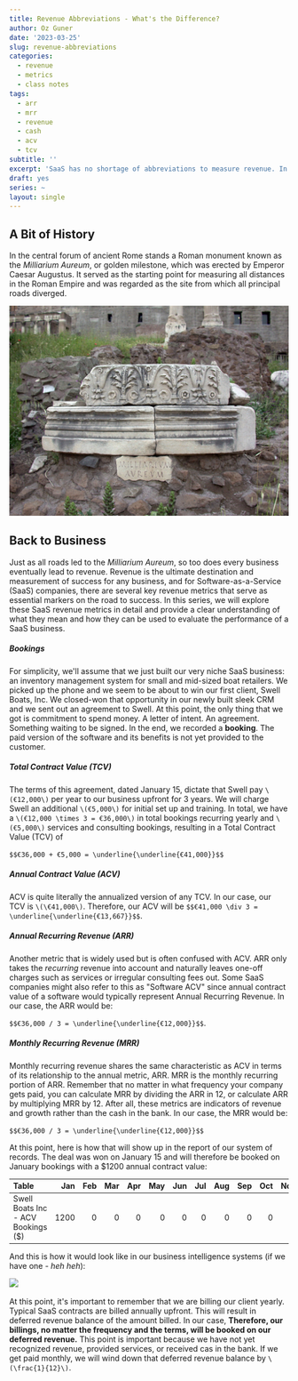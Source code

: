 ```yaml
---
title: Revenue Abbreviations - What's the Difference?
author: Oz Guner
date: '2023-03-25'
slug: revenue-abbreviations
categories:
  - revenue
  - metrics
  - class notes
tags:
  - arr
  - mrr
  - revenue
  - cash
  - acv
  - tcv
subtitle: ''
excerpt: 'SaaS has no shortage of abbreviations to measure revenue. In the end, the whole point is to allow us to employ imperfect analysis for decision making.'
draft: yes
series: ~
layout: single
---
```


## A Bit of History

In the central forum of ancient Rome stands a Roman monument known as the *Milliarium Aureum*, or golden milestone, which was erected by Emperor Caesar Augustus. It served as the starting point for measuring all distances in the Roman Empire and was regarded as the site from which all principal roads diverged. 

![Milliarium Aureum. Source: Wikimedia Commons](img/featured.jpg)

## Back to Business

Just as all roads led to the *Milliarium Aureum*, so too does every business eventually lead to revenue. Revenue is the ultimate destination and measurement of success for any business, and for Software-as-a-Service (SaaS) companies, there are several key revenue metrics that serve as essential markers on the road to success. In this series, we will explore these SaaS revenue metrics in detail and provide a clear understanding of what they mean and how they can be used to evaluate the performance of a SaaS business.

##### Bookings
For simplicity, we'll assume that we just built our very niche SaaS business: an inventory management system for small and mid-sized boat retailers. We picked up the phone and we seem to be about to win our first client, Swell Boats, Inc. We closed-won that opportunity in our newly built sleek CRM and we sent out an agreement to Swell. At this point, the only thing that we got is commitment to spend money. A letter of intent. An agreement. Something waiting to be signed. In the end, we recorded a **booking**. The paid version of the software and its benefits is not yet provided to the customer.

##### Total Contract Value (TCV)
The terms of this agreement, dated January 15, dictate that Swell pay `\(€12,000\)` per year to our business upfront for 3 years. We will charge Swell an additional `\(€5,000\)` for initial set up and training. In total, we have a `\(€12,000 \times 3 = €36,000\)` in total bookings recurring yearly and `\(€5,000\)` services and consulting bookings, resulting in a Total Contract Value (TCV) of 

`$$€36,000 + €5,000 = \underline{\underline{€41,000}}$$`
##### Annual Contract Value (ACV)
ACV is quite literally the annualized version of any TCV. In our case, our TCV is `\(\€41,000\)`. Therefore, our ACV will be 
`$$€41,000 \div 3 = \underline{\underline{€13,667}}$$`. 

##### Annual Recurring Revenue (ARR)
Another metric that is widely used but is often confused with ACV. ARR only takes the *recurring* revenue into account and naturally leaves one-off charges such as services or irregular consulting fees out. Some SaaS companies might also refer to this as "Software ACV" since annual contract value of a software would typically represent Annual Recurring Revenue. In our case, the ARR would be:

`$$€36,000 / 3 = \underline{\underline{€12,000}}$$`.

##### Monthly Recurring Revenue (MRR)
Monthly recurring revenue shares the same characteristic as ACV in terms of its relationship to the annual metric, ARR. MRR is the monthly recurring portion of ARR. Remember that no matter in what frequency your company gets paid, you can calculate MRR by dividing the ARR in 12, or calculate ARR by multiplying MRR by 12. After all, these metrics are indicators of revenue and growth rather than the cash in the bank. In our case, the MRR would be:

`$$€36,000 / 3 = \underline{\underline{€12,000}}$$`


At this point, here is how that will show up in the report of our system of records. The deal was won on January 15 and will therefore be booked on January bookings with a $1200 annual contract value: 

<table>
 <thead>
  <tr>
   <th style="text-align:left;"> Table </th>
   <th style="text-align:right;"> Jan </th>
   <th style="text-align:right;"> Feb </th>
   <th style="text-align:right;"> Mar </th>
   <th style="text-align:right;"> Apr </th>
   <th style="text-align:right;"> May </th>
   <th style="text-align:right;"> Jun </th>
   <th style="text-align:right;"> Jul </th>
   <th style="text-align:right;"> Aug </th>
   <th style="text-align:right;"> Sep </th>
   <th style="text-align:right;"> Oct </th>
   <th style="text-align:right;"> Nov </th>
   <th style="text-align:right;"> Dec </th>
  </tr>
 </thead>
<tbody>
  <tr>
   <td style="text-align:left;"> Swell Boats Inc - ACV Bookings ($) </td>
   <td style="text-align:right;"> 1200 </td>
   <td style="text-align:right;"> 0 </td>
   <td style="text-align:right;"> 0 </td>
   <td style="text-align:right;"> 0 </td>
   <td style="text-align:right;"> 0 </td>
   <td style="text-align:right;"> 0 </td>
   <td style="text-align:right;"> 0 </td>
   <td style="text-align:right;"> 0 </td>
   <td style="text-align:right;"> 0 </td>
   <td style="text-align:right;"> 0 </td>
   <td style="text-align:right;"> 0 </td>
   <td style="text-align:right;"> 0 </td>
  </tr>
</tbody>
</table>



And this is how it would look like in our business intelligence systems (if we have one - *heh heh*):

<img src="{{< blogdown/postref >}}index_files/figure-html/bar chart-1.png" width="672" />

At this point, it's important to remember that we are billing our client yearly. Typical SaaS contracts are billed annually upfront. This will result in deferred revenue balance of the amount billed. In our case,  **Therefore, our billings, no matter the frequency and the terms, will be booked on our deferred revenue.** This point is important because we have not yet recognized revenue, provided services, or received cas in the bank. If we get paid monthly, we will wind down that deferred revenue balance by `\(\frac{1}{12}\)`. 
